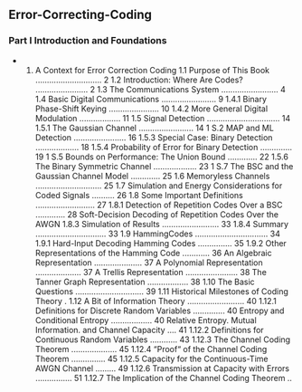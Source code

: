 ## Error-Correcting-Coding

### Part I Introduction and Foundations 

- 1. A Context for Error Correction Coding
1.1 Purpose of This Book ............................. 2
1.2 Introduction: Where Are Codes? ....................... 2
1.3 The Communications System ......................... 4
1.4 Basic Digital Communications ........................ 9
1.4.1 Binary Phase-Shift Keying ...................... 10
1.4.2 More General Digital Modulation .................. 11
1.5 Signal Detection ................................ 14
1.5.1 The Gaussian Channel ........................ 14
1 S.2 MAP and ML Detection ....................... 16
1.5.3 Special Case: Binary Detection ................... 18
1.5.4 Probability of Error for Binary Detection .............. 19
1 S.5 Bounds on Performance: The Union Bound ............. 22
1.5.6 The Binary Symmetric Channel ................... 23
1 S.7 The BSC and the Gaussian Channel Model ............. 25
1.6 Memoryless Channels ............................. 25
1.7 Simulation and Energy Considerations for Coded Signals .......... 26
1.8 Some Important Definitions .......................... 27
1.8.1 Detection of Repetition Codes Over a BSC ............. 28
Soft-Decision Decoding of Repetition Codes Over the AWGN
1.8.3 Simulation of Results ......................... 33
1.8.4 Summary ............................... 33
1.9 HammingCodes ................................ 34
1.9.1 Hard-Input Decoding Hamming Codes ............... 35
1.9.2 Other Representations of the Hamming Code ............ 36
An Algebraic Representation ..................... 37
A Polynomial Representation .................... 37
A Trellis Representation ....................... 38
The Tanner Graph Representation .................. 38
1.10 The Basic Questions .............................. 39
1.11 Historical Milestones of Coding Theory .
1.12 A Bit of Information Theory ......................... 40
1.12.1 Definitions for Discrete Random Variables .............. 40
Entropy and Conditional Entropy .................. 40
Relative Entropy. Mutual Information. and Channel Capacity .... 41
1.12.2 Definitions for Continuous Random Variables ............ 43
1.12.3 The Channel Coding Theorem .................... 45
1.12.4 “Proof“ of the Channel Coding Theorem ............... 45
1.12.5 Capacity for the Continuous-Time AWGN Channel ......... 49
1.12.6 Transmission at Capacity with Errors ................ 51
1.12.7 The Implication of the Channel Coding Theorem ..
